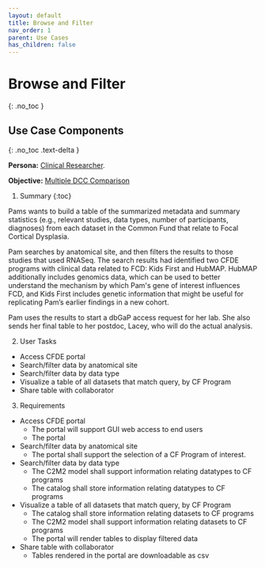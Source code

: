 ```yaml
---
layout: default
title: Browse and Filter
nav_order: 1
parent: Use Cases
has_children: false
---
```

# Browse and Filter
{: .no_toc }

## Use Case Components
{: .no_toc .text-delta }


**Persona:** [Clinical Researcher](../personas/clinical-researcher).

**Objective:** [Multiple DCC Comparison](../objectives/multi-dcc-comparison)

1.  Summary
 {:toc}

Pams wants to build a table of the summarized metadata and summary statistics (e.g., relevant studies, data types, number of participants, diagnoses) from each dataset
in the Common Fund that relate to Focal Cortical Dysplasia.

Pam searches by anatomical site, and then filters the results to those studies that used
RNASeq. The search results had identified two CFDE programs with clinical data
related to FCD: Kids First and HubMAP. HubMAP additionally includes genomics data,
which can be used to better understand the mechanism by which Pam's gene of
interest influences FCD, and Kids First includes genetic information that might
be useful for replicating Pam’s earlier findings in a new cohort.

Pam uses the results to start a dbGaP access request for her lab. She also sends
her final table to her postdoc, Lacey, who will do the actual analysis.

2.  User Tasks
-   Access CFDE portal
-   Search/filter data by anatomical site
-   Search/filter data by data type
-   Visualize a table of all datasets that match query, by CF Program
-   Share table with collaborator

3.  Requirements
  - Access CFDE portal
    - The portal will support GUI web access to end users
    - The portal
  - Search/filter data by anatomical site
    - The portal shall support the selection of a CF Program of interest.
-   Search/filter data by data type
    - The C2M2 model shall support information relating datatypes to CF programs
    - The catalog shall store information relating datatypes to CF programs
  - Visualize a table of all datasets that match query, by CF Program
    - The catalog shall store information relating datasets to CF programs
    - The C2M2 model shall support information relating datasets to CF programs
    - The portal will render tables to display filtered data
  - Share table with collaborator
    - Tables rendered in the portal are downloadable as csv
